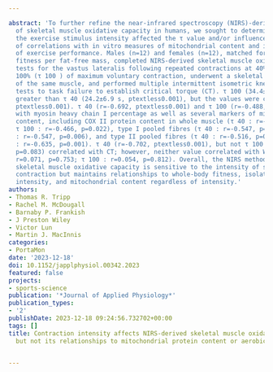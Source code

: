 ---
abstract: 'To further refine the near-infrared spectroscopy (NIRS)-derived measure
  of skeletal muscle oxidative capacity in humans, we sought to determine whether
  the exercise stimulus intensity affected the τ value and/or influenced the magnitude
  of correlations with in vitro measures of mitochondrial content and in vivo indices
  of exercise performance. Males (n=12) and females (n=12), matched for maximal aerobic
  fitness per fat-free mass, completed NIRS-derived skeletal muscle oxidative capacity
  tests for the vastus lateralis following repeated contractions at 40% (τ 40 ) and
  100% (τ 100 ) of maximum voluntary contraction, underwent a skeletal muscle biopsy
  of the same muscle, and performed multiple intermittent isometric knee extension
  tests to task failure to establish critical torque (CT). τ 100 (34.4±7.0 s) was
  greater than τ 40 (24.2±6.9 s, ptextless0.001), but the values were correlated (r=0.688;
  ptextless0.001). τ 40 (r=-0.692, ptextless0.001) and τ 100 (r=-0.488, p=0.016) correlated
  with myosin heavy chain I percentage as well as several markers of mitochondrial
  content, including COX II protein content in whole muscle (τ 40 : r=-0.547, p=0.006;
  τ 100 : r=-0.466, p=0.022), type I pooled fibres (τ 40 : r=-0.547, p=0.006; τ 100
  : r=-0.547, p=0.006), and type II pooled fibres (τ 40 : r=-0.516, p=0.009; τ 100
  : r=-0.635, p=0.001). τ 40 (r=-0.702, ptextless0.001), but not τ 100 (r=-0.378,
  p=0.083) correlated with CT; however, neither value correlated with W'' (τ 40 :
  r=0.071, p=0.753; τ 100 : r=0.054, p=0.812). Overall, the NIRS method of assessing
  skeletal muscle oxidative capacity is sensitive to the intensity of skeletal muscle
  contraction but maintains relationships to whole-body fitness, isolated limb critical
  intensity, and mitochondrial content regardless of intensity.'
authors:
- Thomas R. Tripp
- Rachel M. McDougall
- Barnaby P. Frankish
- J Preston Wiley
- Victor Lun
- Martin J. MacInnis
categories:
- PortaMon
date: '2023-12-18'
doi: 10.1152/japplphysiol.00342.2023
featured: false
projects:
- sports-science
publication: '*Journal of Applied Physiology*'
publication_types:
- '2'
publishDate: 2023-12-18 09:24:56.732702+00:00
tags: []
title: Contraction intensity affects NIRS-derived skeletal muscle oxidative capacity
  but not its relationships to mitochondrial protein content or aerobic fitness

---
